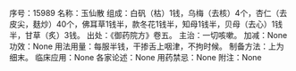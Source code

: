 序号：15989
名称：玉仙散
组成：白矾（枯）1钱，乌梅（去核）4个，杏仁（去皮尖，麸炒）40个，佛耳草1钱半，款冬花1钱半，知母1钱半，贝母（去心）1钱半，甘草（炙）3钱。
出处：《御药院方》卷五。
主治：一切咳嗽。
加减：None
功效：None
用法用量：每服半钱，干掺舌上咽津，不拘时候。
制备方法：上为细末。
临床应用：None
各家论述：None
用药禁忌：None
附注：None
